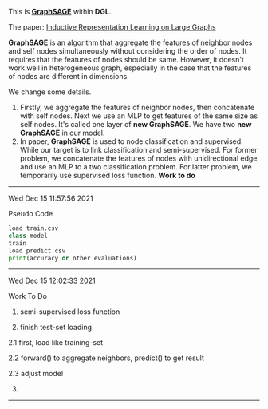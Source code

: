 This is [**GraphSAGE**](https://arxiv.org/abs/1706.02216) within **DGL**.

The paper: [Inductive Representation Learning on Large Graphs](https://arxiv.org/abs/1706.02216)

**GraphSAGE** is an algorithm that aggregate the features of neighbor nodes and self nodes simultaneously without considering the order of nodes. It requires that the features of nodes should be same. However, it doesn't work well in heterogeneous graph, especially in the case that the features of nodes are different in dimensions.

We change some details.

1.  Firstly, we aggregate the features of neighbor nodes, then concatenate with self nodes. Next we use an MLP to get features of the same size as self nodes. It's called one layer of **new GraphSAGE**. We have two **new GraphSAGE** in our model.
2.  In paper, **GraphSAGE** is used to node classification and supervised. While our target is to link classification and semi-supervised. For former problem, we concatenate the features of nodes with unidirectional edge, and use an MLP to a two classification problem. For latter problem, we temporarily use supervised loss function. **Work to do**



---

Wed Dec 15 11:57:56 2021

Pseudo Code

```python
load train.csv
class model
train
load predict.csv
print(accuracy or other evaluations)
```



---

Wed Dec 15 12:02:33 2021

Work To Do

1.  semi-supervised loss function 

2.  finish test-set loading

   2.1 first, load like training-set

   2.2 forward() to aggregate neighbors, predict() to get result 

   2.3 adjust model

3.  

---

